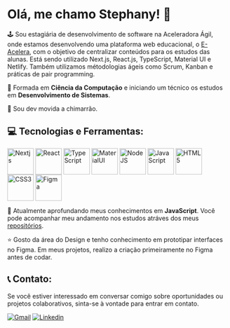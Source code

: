 # Olá, me chamo Stephany! 👋

🕹 Sou estagiária de desenvolvimento de software na Aceleradora Ágil, onde estamos desenvolvendo uma plataforma web educacional, o [E-Acelera](https://staging--e-acelera-homologacao.netlify.app/Nivelamento), com o objetivo de centralizar conteúdos para os estudos das alunas. Está sendo utilizado Next.js, React.js, TypeScript, Material UI e Netlify. Também utilizamos métodologias ágeis como Scrum, Kanban e práticas de pair programming. 

🌈 Formada em **Ciência da Computação** e iniciando um técnico os estudos em **Desenvolvimento de Sistemas**.

🧉​ Sou dev movida a chimarrão.

## 💻 Tecnologias e Ferramentas:
                  
<div style="display: inline-block">
  <img align="center" alt="Nextjs" src="https://cdn.jsdelivr.net/gh/devicons/devicon@latest/icons/nextjs/nextjs-original.svg" width="60" height="60"/> 
  <img align="center" alt="React" src="https://cdn.jsdelivr.net/gh/devicons/devicon/icons/react/react-original.svg" width="60" height="60"/>
  <img align="center" alt="TypeScript" src="https://cdn.jsdelivr.net/gh/devicons/devicon/icons/typescript/typescript-original.svg" width="60" height="60"/>
  <img align="center" alt="MaterialUI" src="https://cdn.jsdelivr.net/gh/devicons/devicon@latest/icons/materialui/materialui-original.svg" width="60" height="60"/>
  <img align="center" alt="NodeJS" src="https://cdn.jsdelivr.net/gh/devicons/devicon/icons/nodejs/nodejs-original.svg" width="60" height="60"/>      
  <img align="center" alt="JavaScript"src="https://cdn.jsdelivr.net/gh/devicons/devicon/icons/javascript/javascript-original.svg" width="60" height="60"/>
  <img align="center" alt="HTML5" src="https://cdn.jsdelivr.net/gh/devicons/devicon/icons/html5/html5-original.svg" width="60" height="60"/>
  <img align="center" alt="CSS3" src="https://cdn.jsdelivr.net/gh/devicons/devicon/icons/css3/css3-original.svg" width="60" height="60"/>
  <img align="center" alt="Figma" src="https://cdn.jsdelivr.net/gh/devicons/devicon/icons/figma/figma-original.svg" width="60" height="60"/>
</div>
</br>
          

📖​ Atualmente aprofundando meus conhecimentos em **JavaScript**. Você pode acompanhar meu andamento nos estudos atráves dos meus [repositórios](https://github.com/stephanybrazeir0?tab=repositories).

⭐ Gosto da área do Design e tenho conhecimento em prototipar interfaces no Figma. Em meus projetos, realizo a criação primeiramente no Figma antes de codar. 

## 📞 Contato:
<p>Se você estiver interessado em conversar comigo sobre oportunidades ou projetos colaborativos, sinta-se à vontade para entrar em contato.</p>

[![Gmail](https://img.shields.io/badge/Gmail-D14836?style=for-the-badge&logo=gmail&logoColor=white)](stephanybrazeiro@gmail.com)
[![Linkedin](https://img.shields.io/badge/LinkedIn-0077B5?style=for-the-badge&logo=linkedin&logoColor=white)](https://www.linkedin.com/in/stephanybrazeiro/)

          
          

